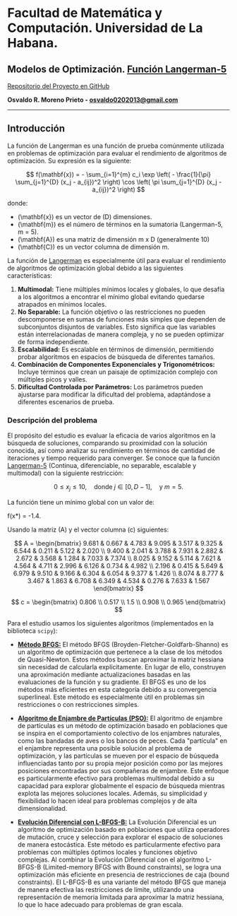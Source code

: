 # Facultad de Matemática y Computación. Universidad de La Habana.

## Modelos de Optimización. [Función Langerman-5](./algoritmos/largerman5.py)

[Repositorio del Proyecto en GitHub](https://github.com/Val020213/Largerman-Function.git)

**Osvaldo R. Moreno Prieto - osvaldo0202013@gmail.com**

---

## Introducción

La función de Langerman es una función de prueba comúnmente utilizada en problemas de optimización para evaluar el rendimiento de algoritmos de optimización. Su expresión es la siguiente:

$$
f(\mathbf{x}) = - \sum_{i=1}^{m} c_i \exp \left( - \frac{1}{\pi} \sum_{j=1}^{D} (x_j - a_{ij})^2 \right) \cos \left( \pi \sum_{j=1}^{D} (x_j - a_{ij})^2 \right)
$$

donde:

- \(\mathbf{x}\) es un vector de \(D\) dimensiones.
- \(\mathbf{m}\) es el número de términos en la sumatoria (Langerman-5, m = 5).
- \(\mathbf{A}\) es una matriz de dimensión m x D (generalmente 10)
- \(\mathbf{C}\) es un vector columna de dimensión m.

La función de [Langerman](./algoritmos/largerman5.py) es especialmente útil para evaluar el rendimiento de algoritmos de optimización global debido a las siguientes características:

1. **Multimodal:** Tiene múltiples mínimos locales y globales, lo que desafía a los algoritmos a encontrar el mínimo global evitando quedarse atrapados en mínimos locales.
2. **No Separable:** La función objetivo o las restricciones no pueden descomponerse en sumas de funciones más simples que dependen de subconjuntos disjuntos de variables. Esto significa que las variables están interrelacionadas de manera compleja, y no se pueden optimizar de forma independiente.
3. **Escalabilidad:** Es escalable en términos de dimensión, permitiendo probar algoritmos en espacios de búsqueda de diferentes tamaños.
4. **Combinación de Componentes Exponenciales y Trigonométricos:** Incluye términos que crean un paisaje de optimización complejo con múltiples picos y valles.
5. **Dificultad Controlada por Parámetros:** Los parámetros pueden ajustarse para modificar la dificultad del problema, adaptándose a diferentes escenarios de prueba.

### Descripción del problema

El propósito del estudio es evaluar la eficacia de varios algoritmos en la búsqueda de soluciones, comparando su proximidad con la solución conocida, así como analizar su rendimiento en términos de cantidad de iteraciones y tiempo requerido para converger. Se conoce que la función [Langerman-5](./algoritmos/largerman5.py) (Continua, diferenciable, no separable, escalable y multimodal) con la siguiente restricción:

$$
0 \leq x_j \leq 10, \quad \text{donde} \; j \in [0, D-1], \quad \text{y} \; m = 5.
$$

La función tiene un mínimo global con un valor de:

f(x\*) = -1.4.

Usando la matriz \(A\) y el vector columna \(c\) siguientes:

$$
A = \begin{bmatrix}
9.681 & 0.667 & 4.783 & 9.095 & 3.517 & 9.325 & 6.544 & 0.211 & 5.122 & 2.020 \\
9.400 & 2.041 & 3.788 & 7.931 & 2.882 & 2.672 & 3.568 & 1.284 & 7.033 & 7.374 \\
8.025 & 9.152 & 5.114 & 7.621 & 4.564 & 4.711 & 2.996 & 6.126 & 0.734 & 4.982 \\
2.196 & 0.415 & 5.649 & 6.979 & 9.510 & 9.166 & 6.304 & 6.054 & 9.377 & 1.426 \\
8.074 & 8.777 & 3.467 & 1.863 & 6.708 & 6.349 & 4.534 & 0.276 & 7.633 & 1.567
\end{bmatrix}
$$

$$
c = \begin{bmatrix}
0.806 \\
0.517 \\
1.5 \\
0.908 \\
0.965
\end{bmatrix}
$$

Para el estudio usamos los siguientes algoritmos (implementados en la biblioteca `scipy`):

- [**Método BFGS:**](./algoritmos/bfgs.py) El método BFGS (Broyden-Fletcher-Goldfarb-Shanno) es un algoritmo de optimización que pertenece a la clase de los métodos de Quasi-Newton. Estos métodos buscan aproximar la matriz hessiana sin necesidad de calcularla explícitamente. En lugar de ello, construyen una aproximación mediante actualizaciones basadas en las evaluaciones de la función y su gradiente. El BFGS es uno de los métodos más eficientes en esta categoría debido a su convergencia superlineal. Este método es especialmente útil en problemas sin restricciones o con restricciones simples.

- [**Algoritmo de Enjambre de Partículas (PSO):**](./algoritmos/enjambre.py) El algoritmo de enjambre de partículas es un método de optimización basado en poblaciones que se inspira en el comportamiento colectivo de los enjambres naturales, como las bandadas de aves o los bancos de peces. Cada "partícula" en el enjambre representa una posible solución al problema de optimización, y las partículas se mueven por el espacio de búsqueda influenciadas tanto por su propia mejor posición como por las mejores posiciones encontradas por sus compañeras de enjambre. Este enfoque es particularmente efectivo para problemas multimodal debido a su capacidad para explorar globalmente el espacio de búsqueda mientras explota las mejores soluciones locales. Además, su simplicidad y flexibilidad lo hacen ideal para problemas complejos y de alta dimensionalidad.

- [**Evolución Diferencial con L-BFGS-B:**](./algoritmos/differential_evolution.py) La Evolución Diferencial es un algoritmo de optimización basado en poblaciones que utiliza operadores de mutación, cruce y selección para explorar el espacio de soluciones de manera estocástica. Este método es particularmente efectivo para problemas con múltiples óptimos locales y funciones objetivo complejas. Al combinar la Evolución Diferencial con el algoritmo L-BFGS-B (Limited-memory BFGS with Bound constraints), se logra una optimización más eficiente en presencia de restricciones de caja (bound constraints). El L-BFGS-B es una variante del método BFGS que maneja de manera efectiva las restricciones de límite, utilizando una representación de memoria limitada para aproximar la matriz hessiana, lo que lo hace adecuado para problemas de gran escala.
